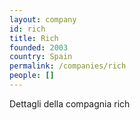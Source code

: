 ```yaml
---
layout: company
id: rich
title: Rich
founded: 2003
country: Spain
permalink: /companies/rich
people: []
---
```


Dettagli della compagnia rich